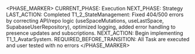 <PHASE_MARKER>
CURRENT_PHASE: Execution
NEXT_PHASE: Strategy
LAST_ACTION: Completed T1_2_StateManagement: Fixed 404/500 errors by correcting API/repo logic (useSpaceMutations, useLastSpace, SupabaseUserRepository), optimized logging, added error handling to presence updates and subscriptions.
NEXT_ACTION: Begin implementing T1_1_AvatarSystem.
REQUIRED_BEFORE_TRANSITION: All Task are executed and user tested with no errors
</PHASE_MARKER>
